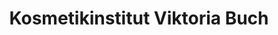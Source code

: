 ---
title: "Kosmetikinstitut Viktoria Buch"
url: /siegen/kosmetikinstitut-viktoria-buch/
shop: Kosmetik
---